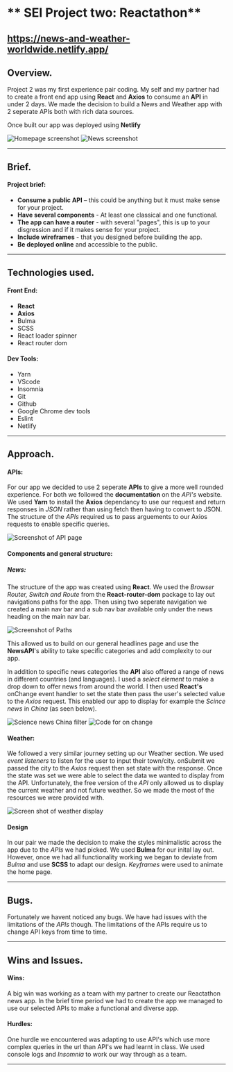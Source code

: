 # ** SEI Project two: Reactathon**

## https://news-and-weather-worldwide.netlify.app/

## **Overview.**

Project 2 was my first experience pair coding. My self and my partner had to create a front end app using **React** and **Axios** to consume an **API** in under 2 days. We made the decision to build a News and Weather app with 2 seperate APIs both with rich data sources. 

Once built our app was deployed using **Netlify**

![Homepage screenshot](images/Homepage.jpeg)
![News screenshot](images/news.jpeg)

-------------------------
## **Brief.**

#### Project brief:

* **Consume a public API** – this could be anything but it must make sense for your project.
* **Have several components** - At least one classical and one functional.
* **The app can have a router** - with several "pages", this is up to your disgression and if it makes sense for your project.
* **Include wireframes** - that you designed before building the app.
* **Be deployed online** and accessible to the public.

-------------------------

## **Technologies used.**

#### Front End:
* **React**
* **Axios**
* Bulma
* SCSS
* React loader spinner
* React router dom

#### Dev Tools:

* Yarn
* VScode 
* Insomnia
* Git
* Github
* Google Chrome dev tools
* Eslint
* Netlify


-------------------------

## **Approach.**

#### APIs:

For our app we decided to use 2 seperate **APIs** to give a more well rounded experience. For both we followed the **documentation** on the *API's* website. We used **Yarn** to install the **Axios** dependancy to use our request and return responses in *JSON* rather than using fetch then having to convert to JSON. The structure of the *APIs* required us to pass arguements to our Axios requests to enable specific queries.

![Screenshot of API page](images/APIs.jpeg)

#### Components and general structure:

##### News:

The structure of the app was created using **React**. We used the *Browser Router, Switch and Route* from the **React-router-dom** package to lay out navigations paths for the app. Then using two seperate navigation we created a main nav bar and a sub nav bar available only under the news heading on the main nav bar.

![Screenshot of Paths](images/Paths.jpeg)

This allowed us to build on our general headlines page and use the **NewsAPI**'s ability to take specific categories and add complexity to our app. 

In addition to specific news categories the **API** also offered a range of news in different countries (and languages). I used a *select element* to make a drop down to offer news from around the world. I then used **React's** onChange event handler to set the state then pass the user's selected value to the *Axios* request. This enabled our app to display for example the *Scince news* in *China* (as seen below).

![Science news China filter](images/Filtered.jpeg)
![Code for on change](images/HandleChange.jpeg)

#### Weather:

We followed a very similar journey setting up our Weather section. We used *event listeners* to listen for the user to input their town/city. onSubmit we passed the city to the *Axios* request then set state with the response. Once the state was set we were able to select the data we wanted to display from the API. Unfortunately, the free version of the *API* only allowed us to display the current weather and not future weather. So we made the most of the resources we were provided with. 

![Screen shot of weather display](images/Weather.jpeg)

#### Design

In our pair we made the decision to make the styles minimalistic across the app due to the *APIs* we had picked. We used **Bulma** for our inital lay out. However, once we had all functionality working we began to deviate from *Bulma* and use **SCSS** to adapt our design. *Keyframes* were used to animate the home page. 


-------------------------

## **Bugs.**

Fortunately we havent noticed any bugs. We have had issues with the limitations of the *APIs* though. The limitations of the APIs require us to change API keys from time to time.  

-------------------------

## **Wins and Issues.**

#### Wins:

A big win was working as a team with my partner to create our Reactathon news app. In the brief time period we had to create the app we managed to use our selected APIs to make a functional and diverse app.

#### Hurdles:

One hurdle we encountered was adapting to use API's which use more complex queries in the url than API's we had learnt in class. We used console logs and *Insomnia* to work our way through as a team.  

------------------------